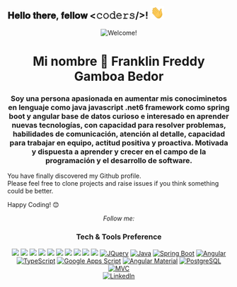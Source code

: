   
<h2> 𝐇𝐞𝐥𝐥𝐨 𝐭𝐡𝐞𝐫𝐞, 𝐟𝐞𝐥𝐥𝐨𝐰 <𝚌𝚘𝚍𝚎𝚛𝚜/>! <img src="https://github.com/ABSphreak/ABSphreak/blob/master/gifs/Hi.gif" width="30px"></h2>

<div align="center" width="50">

<img src="https://i.imgur.com/dTYwdG1.gif" alt="Welcome!" width="300"/>
    <h1 align = "center">Mi nombre 👋 Franklin Freddy Gamboa Bedor</h1>
    <h3 align = "center">Soy una persona apasionada en aumentar mis conociminetos en lenguaje como java javascript .net6 framework como spring boot y angular base de datos curioso e interesado en aprender nuevas tecnologías, con capacidad para resolver problemas, habilidades de comunicación, atención al detalle, capacidad para trabajar en equipo, actitud positiva y proactiva. Motivada y dispuesta a aprender y crecer en el campo de la programación y el desarrollo de software.</h3>
    

</div>

You have finally discovered my Github profile. <br>
Please feel free to clone projects and raise issues if you think something could be better.

Happy Coding! 😊

<div align="center">



<i>Follow me:</i><br>
   ### Tech & Tools Preference

<img src = "https://img.shields.io/badge/-HTML5-E34F26?style=flat&logo=html5&logoColor=white"> <img src = "https://img.shields.io/badge/-CSS3-1572B6?style=flat&logo=css3&logoColor=white">
<img src="https://img.shields.io/badge/-Bootstrap-563D7C?style=flat&logo=bootstrap&logoColor=white">
<img src="https://img.shields.io/badge/-JavaScript-eed718?style=flat&logo=javascript&logoColor=ffffff">
<img src="https://img.shields.io/badge/-Sass-cc6699?style=flat&logo=sass&logoColor=ffffff">
<img src="https://img.shields.io/badge/-MySQL-F29111?style=flat&logo=mysql&logoColor=FFFFFF">
<img src="https://img.shields.io/badge/-Node.js-3C873A?style=flat&logo=Node.js&logoColor=white">
<img src="http://img.shields.io/badge/-Git-F1502F?style=flat&logo=git&logoColor=FFFFFF">
<img src="http://img.shields.io/badge/-Github-000000?style=flat&logo=github&logoColor=FFFFFF">
<img src="http://img.shields.io/badge/-VS%20Code-007ACC?style=flat&logo=visual%20studio%20code&logoColor=white">
[![JQuery](https://img.shields.io/badge/-JQuery-blue?style=flat&logo=jquery&link=https://github.com/BRdhanani)](https://github.com/BRdhanani) 
[![Java](http://img.shields.io/badge/-Java-F89820?style=flat&logo=java&logoColor=white)](https://www.java.com/)
[![Spring Boot](http://img.shields.io/badge/-Spring%20Boot-6DB33F?style=flat&logo=spring&logoColor=white)](https://spring.io/projects/spring-boot)
[![Angular](http://img.shields.io/badge/-Angular-DD0031?style=flat&logo=angular&logoColor=white)](https://angular.io/)
[![TypeScript](http://img.shields.io/badge/-TypeScript-3178C6?style=flat&logo=typescript&logoColor=white)](https://www.typescriptlang.org/)
[![Google Apps Script](http://img.shields.io/badge/-Google%20Apps%20Script-4285F4?style=flat&logo=google&logoColor=white)](https://developers.google.com/apps-script)
[![Angular Material](http://img.shields.io/badge/-Angular%20Material-1976D2?style=flat&logo=angular&logoColor=white)](https://material.angular.io/)
[![PostgreSQL](http://img.shields.io/badge/-PostgreSQL-336791?style=flat&logo=postgresql&logoColor=white)](https://www.postgresql.org/)
[![MVC](http://img.shields.io/badge/-MVC-FF5733?style=flat&logo=architecture&logoColor=white)](https://en.wikipedia.org/wiki/Model%E2%80%93view%E2%80%93controller)
<br>
<a href="https://www.linkedin.com/in/franklin-freddy-gamboa-bedor" target="_blank"><img src="https://img.shields.io/badge/LinkedIn-%230077B5.svg?&style=flat-square&logo=linkedin&logoColor=white" alt="LinkedIn"></a>


</div>

